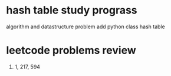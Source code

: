 # hash table study prograss
algorithm and datastructure problem
add python class hash table
# leetcode problems review
1. 1, 217, 594
